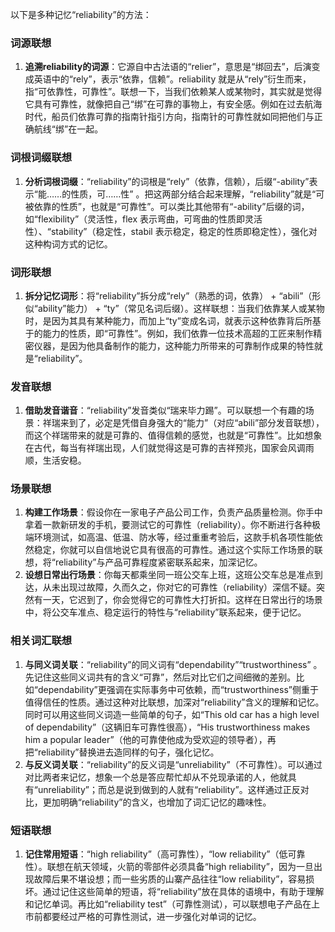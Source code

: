 以下是多种记忆“reliability”的方法：

### 词源联想
1. **追溯reliability的词源**：它源自中古法语的“relier”，意思是“绑回去”，后演变成英语中的“rely”，表示“依靠，信赖”。reliability 就是从“rely”衍生而来，指“可依靠性，可靠性”。联想一下，当我们依赖某人或某物时，其实就是觉得它具有可靠性，就像把自己“绑”在可靠的事物上，有安全感。例如在过去航海时代，船员们依靠可靠的指南针指引方向，指南针的可靠性就如同把他们与正确航线“绑”在一起。

### 词根词缀联想
1. **分析词根词缀**：“reliability”的词根是“rely”（依靠，信赖），后缀“-ability”表示“能……的性质，可……性” 。把这两部分结合起来理解，“reliability”就是“可被依靠的性质”，也就是“可靠性”。可以类比其他带有“-ability”后缀的词，如“flexibility”（灵活性，flex 表示弯曲，可弯曲的性质即灵活性）、“stability”（稳定性，stabil 表示稳定，稳定的性质即稳定性），强化对这种构词方式的记忆。

### 词形联想
1. **拆分记忆词形**：将“reliability”拆分成“rely”（熟悉的词，依靠） + “abili”（形似“ability”能力） + “ty”（常见名词后缀）。这样联想：当我们依靠某人或某物时，是因为其具有某种能力，而加上“ty”变成名词，就表示这种依靠背后所基于的能力的性质，即“可靠性”。例如，我们依靠一位技术高超的工匠来制作精密仪器，是因为他具备制作的能力，这种能力所带来的可靠制作成果的特性就是“reliability”。

### 发音联想
1. **借助发音谐音**：“reliability”发音类似“瑞来毕力踢”。可以联想一个有趣的场景：祥瑞来到了，必定是凭借自身强大的“能力”（对应“abili”部分发音联想），而这个祥瑞带来的就是可靠的、值得信赖的感觉，也就是“可靠性”。比如想象在古代，每当有祥瑞出现，人们就觉得这是可靠的吉祥预兆，国家会风调雨顺，生活安稳。

### 场景联想
1. **构建工作场景**：假设你在一家电子产品公司工作，负责产品质量检测。你手中拿着一款新研发的手机，要测试它的可靠性（reliability）。你不断进行各种极端环境测试，如高温、低温、防水等，经过重重考验后，这款手机各项性能依然稳定，你就可以自信地说它具有很高的可靠性。通过这个实际工作场景的联想，将“reliability”与产品可靠程度紧密联系起来，加深记忆。
2. **设想日常出行场景**：你每天都乘坐同一班公交车上班，这班公交车总是准点到达，从未出现过故障，久而久之，你对它的可靠性（reliability）深信不疑。突然有一天，它迟到了，你会觉得它的可靠性大打折扣。这样在日常出行的场景中，将公交车准点、稳定运行的特性与“reliability”联系起来，便于记忆。

### 相关词汇联想
1. **与同义词关联**：“reliability”的同义词有“dependability”“trustworthiness” 。先记住这些同义词共有的含义“可靠”，然后对比它们之间细微的差别。比如“dependability”更强调在实际事务中可依赖，而“trustworthiness”侧重于值得信任的性质。通过这种对比联想，加深对“reliability”含义的理解和记忆。同时可以用这些同义词造一些简单的句子，如“This old car has a high level of dependability”（这辆旧车可靠性很高），“His trustworthiness makes him a popular leader”（他的可靠使他成为受欢迎的领导者），再把“reliability”替换进去造同样的句子，强化记忆。
2. **与反义词关联**：“reliability”的反义词是“unreliability”（不可靠性）。可以通过对比两者来记忆，想象一个总是答应帮忙却从不兑现承诺的人，他就具有“unreliability”；而总是说到做到的人就有“reliability”。这样通过正反对比，更加明确“reliability”的含义，也增加了词汇记忆的趣味性。

### 短语联想
1. **记住常用短语**：“high reliability”（高可靠性），“low reliability”（低可靠性）。联想在航天领域，火箭的零部件必须具备“high reliability”，因为一旦出现故障后果不堪设想；而一些劣质的山寨产品往往“low reliability”，容易损坏。通过记住这些简单的短语，将“reliability”放在具体的语境中，有助于理解和记忆单词。再比如“reliability test”（可靠性测试），可以联想电子产品在上市前都要经过严格的可靠性测试，进一步强化对单词的记忆。 